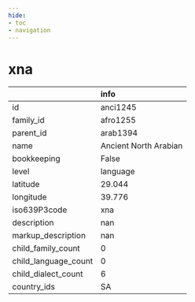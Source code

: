 ```yaml
---
hide:
- toc
- navigation
---
```

# xna
|                      | info                  |
|:---------------------|:----------------------|
| id                   | anci1245              |
| family_id            | afro1255              |
| parent_id            | arab1394              |
| name                 | Ancient North Arabian |
| bookkeeping          | False                 |
| level                | language              |
| latitude             | 29.044                |
| longitude            | 39.776                |
| iso639P3code         | xna                   |
| description          | nan                   |
| markup_description   | nan                   |
| child_family_count   | 0                     |
| child_language_count | 0                     |
| child_dialect_count  | 6                     |
| country_ids          | SA                    |